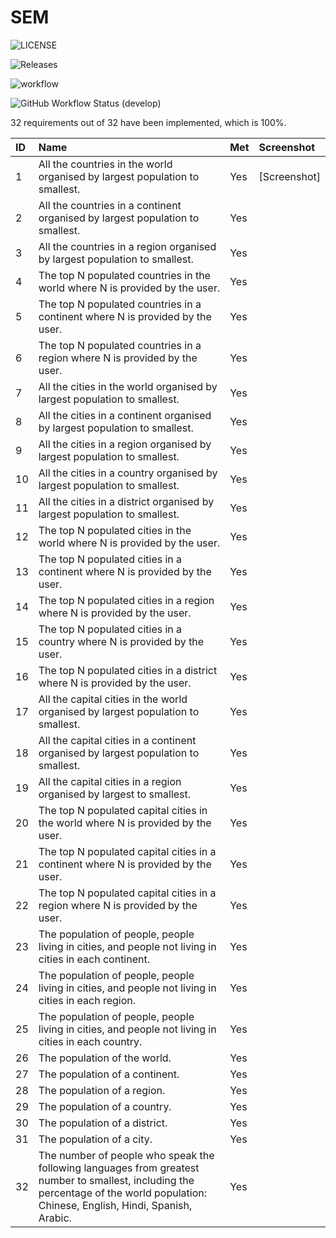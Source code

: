 # SEM

![LICENSE](https://img.shields.io/github/license/40346200Aidan/sem.svg?style=flat-square)

![Releases](https://img.shields.io/github/release/40346200Aidan/sem/all.svg?style=flat-square)

![workflow](https://github.com/40346200Aidan/sem/actions/workflows/main.yml/badge.svg)

![GitHub Workflow Status (develop)](https://img.shields.io/github/workflow/status/40346200Aidan/sem/Workflow1/development?style=flat-square)

32 requirements out of 32 have been implemented, which is 100%.

| ID  | Name                                                                                                                                                                                               | Met  | Screenshot |
|:----|:---------------------------------------------------------------------------------------------------------------------------------------------------------------------------------------------------|:-----|:-----------|
| 1   | All the countries in the world organised by largest population to smallest.                                                                                                                        | Yes  | [Screenshot] |
| 2   | All the countries in a continent organised by largest population to smallest.                                                                                                                      | Yes  |
| 3   | All the countries in a region organised by largest population to smallest.                                                                                                                         | Yes  |
| 4   | The top N populated countries in the world where N is provided by the user.                                                                                                                        | Yes  |
| 5   | The top N populated countries in a continent where N is provided by the user.                                                                                                                      | Yes  |
| 6   | The top N populated countries in a region where N is provided by the user.                                                                                                                         | Yes  |
| 7   | All the cities in the world organised by largest population to smallest.                                                                                                                           | Yes  |
| 8   | All the cities in a continent organised by largest population to smallest.                                                                                                                         | Yes  |
| 9   | All the cities in a region organised by largest population to smallest.                                                                                                                            | Yes  |
| 10  | All the cities in a country organised by largest population to smallest.                                                                                                                           | Yes  |
| 11  | All the cities in a district organised by largest population to smallest.                                                                                                                          | Yes  |
| 12  | The top N populated cities in the world where N is provided by the user.                                                                                                                           | Yes  |
| 13  | The top N populated cities in a continent where N is provided by the user.                                                                                                                         | Yes  |
| 14  | The top N populated cities in a region where N is provided by the user.                                                                                                                            | Yes  |
| 15  | The top N populated cities in a country where N is provided by the user.                                                                                                                           | Yes  |
| 16  | The top N populated cities in a district where N is provided by the user.                                                                                                                          | Yes  |
| 17  | All the capital cities in the world organised by largest population to smallest.                                                                                                                   | Yes  |
| 18  | All the capital cities in a continent organised by largest population to smallest.                                                                                                                 | Yes  |
| 19  | All the capital cities in a region organised by largest to smallest.                                                                                                                               | Yes  |
| 20  | The top N populated capital cities in the world where N is provided by the user.                                                                                                                   | Yes  |
| 21  | The top N populated capital cities in a continent where N is provided by the user.                                                                                                                 | Yes  |
| 22  | The top N populated capital cities in a region where N is provided by the user.                                                                                                                    | Yes  |
| 23  | The population of people, people living in cities, and people not living in cities in each continent.                                                                                              | Yes  |
| 24  | The population of people, people living in cities, and people not living in cities in each region.                                                                                                 | Yes  |
| 25  | The population of people, people living in cities, and people not living in cities in each country.                                                                                                | Yes  |
| 26  | The population of the world.                                                                                                                                                                       | Yes  |
| 27  | The population of a continent.                                                                                                                                                                     | Yes  |
| 28  | The population of a region.                                                                                                                                                                        | Yes  |
| 29  | The population of a country.                                                                                                                                                                       | Yes  |
| 30  | The population of a district.                                                                                                                                                                      | Yes  |
| 31  | The population of a city.                                                                                                                                                                          | Yes  |
| 32  | The number of people who speak the following languages from greatest number to smallest, including the percentage of the world population: Chinese, English, Hindi, Spanish, Arabic. | Yes  |
